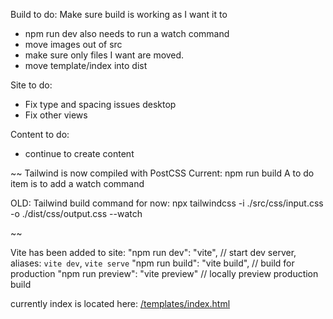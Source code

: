 Build to do:
Make sure build is working as I want it to
- npm run dev also needs to run a watch command
- move images out of src
- make sure only files I want are moved.
- move template/index into dist

Site to do:
- Fix type and spacing issues desktop
- Fix other views

Content to do:
- continue to create content

~~
Tailwind is now compiled with PostCSS
Current: npm run build
A to do item is to add a watch command 

OLD: Tailwind build command for now: 
npx tailwindcss -i ./src/css/input.css -o ./dist/css/output.css --watch

~~

Vite has been added to site:
"npm run dev": "vite", // start dev server, aliases: `vite dev`, `vite serve`
"npm run build": "vite build", // build for production
"npm run preview": "vite preview" // locally preview production build

currently index is located here: [/templates/index.html](http://localhost:3000/templates/index.html)
